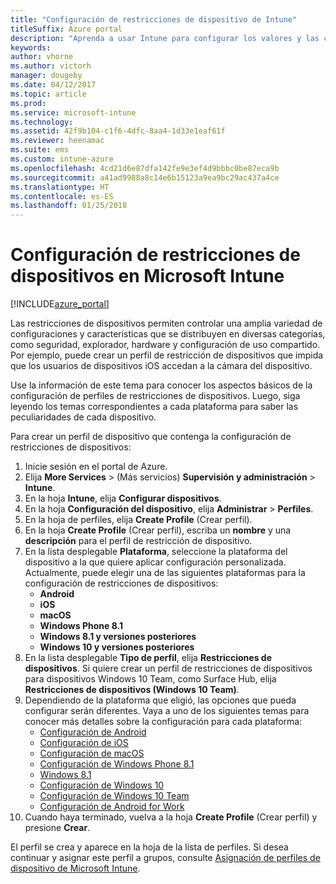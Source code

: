 ```yaml
---
title: "Configuración de restricciones de dispositivo de Intune"
titleSuffix: Azure portal
description: "Aprenda a usar Intune para configurar los valores y las características en los dispositivos que administra."
keywords: 
author: vhorne
ms.author: victorh
manager: dougeby
ms.date: 04/12/2017
ms.topic: article
ms.prod: 
ms.service: microsoft-intune
ms.technology: 
ms.assetid: 42f9b104-c1f6-4dfc-8aa4-1d33e1eaf61f
ms.reviewer: heenamac
ms.suite: ems
ms.custom: intune-azure
ms.openlocfilehash: 4cd21d6e87dfa142fe9e3ef4d9bbbc0be87eca9b
ms.sourcegitcommit: a41ad9988a8c14e6b15123a9ea9bc29ac437a4ce
ms.translationtype: HT
ms.contentlocale: es-ES
ms.lasthandoff: 01/25/2018
---
```

# <a name="how-to-configure-device-restriction-settings-in-microsoft-intune"></a>Configuración de restricciones de dispositivos en Microsoft Intune

[!INCLUDE[azure_portal](./includes/azure_portal.md)]

Las restricciones de dispositivos permiten controlar una amplia variedad de configuraciones y características que se distribuyen en diversas categorías, como seguridad, explorador, hardware y configuración de uso compartido. Por ejemplo, puede crear un perfil de restricción de dispositivos que impida que los usuarios de dispositivos iOS accedan a la cámara del dispositivo.

Use la información de este tema para conocer los aspectos básicos de la configuración de perfiles de restricciones de dispositivos. Luego, siga leyendo los temas correspondientes a cada plataforma para saber las peculiaridades de cada dispositivo.

Para crear un perfil de dispositivo que contenga la configuración de restricciones de dispositivos:

1. Inicie sesión en el portal de Azure.
2. Elija **More Services** >  (Más servicios) **Supervisión y administración** > **Intune**.
3. En la hoja **Intune**, elija **Configurar dispositivos**.
2. En la hoja **Configuración del dispositivo**, elija **Administrar** > **Perfiles**.
3. En la hoja de perfiles, elija **Create Profile** (Crear perfil).
4. En la hoja **Create Profile** (Crear perfil), escriba un **nombre** y una **descripción** para el perfil de restricción de dispositivo.
5. En la lista desplegable **Plataforma**, seleccione la plataforma del dispositivo a la que quiere aplicar configuración personalizada. Actualmente, puede elegir una de las siguientes plataformas para la configuración de restricciones de dispositivos:
    - **Android**
    - **iOS**
    - **macOS**
    - **Windows Phone 8.1**
    - **Windows 8.1 y versiones posteriores**
    - **Windows 10 y versiones posteriores**
6. En la lista desplegable **Tipo de perfil**, elija **Restricciones de dispositivos**. Si quiere crear un perfil de restricciones de dispositivos para dispositivos Windows 10 Team, como Surface Hub, elija **Restricciones de dispositivos (Windows 10 Team)**.
7. Dependiendo de la plataforma que eligió, las opciones que pueda configurar serán diferentes. Vaya a uno de los siguientes temas para conocer más detalles sobre la configuración para cada plataforma:
    - [Configuración de Android](device-restrictions-android.md)
    - [Configuración de iOS](device-restrictions-ios.md)
    - [Configuración de macOS](device-restrictions-macos.md)
    - [Configuración de Windows Phone 8.1](device-restrictions-windows-phone-8-1.md)
    - [Windows 8.1](device-restrictions-windows-8-1.md)
    - [Configuración de Windows 10](device-restrictions-windows-10.md)
    - [Configuración de Windows 10 Team](device-restrictions-windows-10-teams.md)
    - [Configuración de Android for Work](device-restrictions-android-for-work.md)
8. Cuando haya terminado, vuelva a la hoja **Create Profile** (Crear perfil) y presione **Crear**.

El perfil se crea y aparece en la hoja de la lista de perfiles.
Si desea continuar y asignar este perfil a grupos, consulte [Asignación de perfiles de dispositivo de Microsoft Intune](device-profile-assign.md).

<!--  Removing image as part of design review; retaining source until we known the disposition.

## Example of device restriction settings

In this high-level example, you'll create a device restriction policy that blocks the use of the built-in camera app on Android devices.

![How to disable the camera on Android devices](./media/disable-android-camera.png)

-->